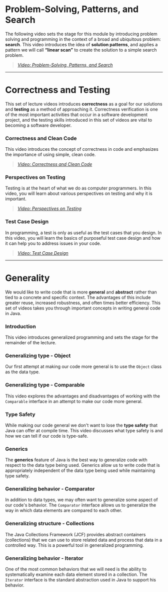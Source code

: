 # Problem-Solving, Patterns, and Search

The following video sets the stage for this module by introducing problem
solving and programming in the context of a broad and ubiquitous problem:
**search**. This video introduces the idea of **solution patterns**, and applies
a pattern we will call **“linear scan”** to create the solution to a simple
search problem.

> [*Video: Problem-Solving, Patterns, and Search*](https://auburn.hosted.panopto.com/Panopto/Pages/Viewer.aspx?id=b5a2da35-7d70-4dd1-8dbf-acbc0052c762)


---

# Correctness and Testing

This set of lecture videos introduces **correctness** as a goal for our solutions
and **testing** as a method of approaching it. Correctness verification is one of
the most important activities that occur in a software development project, and
the testing skills introduced in this set of videos are vital to becoming a
software developer.


### Correctness and Clean Code

This video introduces the concept of correctness in code and emphasizes the
importance of using simple, clean code.


> [*Video: Correctness and Clean Code*](https://auburn.hosted.panopto.com/Panopto/Pages/Viewer.aspx?id=8d444065-8d63-4244-abda-acbc0052c724)

### Perspectives on Testing

Testing is at the heart of what we do as computer programmers. In this video,
you will learn about various perspectives on testing and why it is important.


> [*Video: Perspectives on Testing*](https://auburn.hosted.panopto.com/Panopto/Pages/Viewer.aspx?id=2b72303b-29e6-4864-8e41-acbc0052c74c)


### Test Case Design

In programming, a test is only as useful as the test cases that you design. In
this video, you will learn the basics of purposeful test case design and how it
can help you to address issues in your code.


> [*Video: Test Case Design*](https://auburn.hosted.panopto.com/Panopto/Pages/Viewer.aspx?id=cd4afebc-add1-457f-a230-acbc0052c7a9)

---

# Generality

We would like to write code that is more **general** and **abstract** rather
than tied to a concrete and specific context. The advantages of this include
greater reuse, increased robustness, and often times better efficiency. This set
of videos takes you through important concepts in writing general code in Java.

### Introduction

This video introduces generalized programming and sets the stage for the
remainder of the lecture.

> []()


### Generalizing type - Object

Our first attempt at making our code more general is to use the `Object` class
as the data type.

> []()


### Generalizing type - Comparable

This video explores the advantages and disadvantages of working with the
`Comparable` interface in an attempt to make our code more general.

> []()


### Type Safety

While making our code general we don't want to lose the **type safety** that
Java can offer at compile time. This video discusses what type safety is and how
we can tell if our code is type-safe.

> []()


### Generics

The **generics** feature of Java is the best way to generalize code with respect
to the data type being used. Generics allow us to write code that is
appropriately independent of the data type being used while maintaining type
safety.

> []()


### Generalizing behavior - Comparator

In addition to data types, we may often want to generalize some aspect of our
code's behavior. The `Comparator` interface allows us to generalize the way in
which data elements are compared to each other.

> []()


### Generalizing structure - Collections

The Java Collections Framework (JCF) provides abstract containers (collections)
that we can use to store related data and process that data in a controlled way.
This is a powerful tool in generalized programming.

> []()


### Generalizing behavior - Iterator

One of the most common behaviors that we will need is the ability to
systematically examine each data element stored in a collection. The `Iterator`
interface is the standard abstraction used in Java to support his behavior.

> []()


